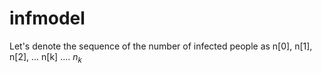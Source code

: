 # infmodel

Let's denote the sequence of the number of infected people as n[0], n[1], n[2], ... n[k] ....
$n_k$
